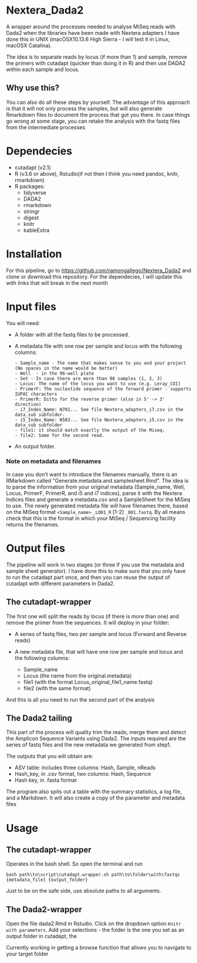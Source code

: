 # Nextera_Dada2
A wrapper around the processes needed to analyse MiSeq reads with Dada2 when the libraries have been made with Nextera adapters
I have done this in UNIX (macOSX10.13.6 High Sierra - I will test it in Linux, macOSX Catalina).

The idea is to separate reads by locus (if more than 1) and sample, remove the primers with cutadapt (quicker than doing it in R) and then use DADA2 within each sample and locus.

## Why use this?

You can also do all these steps by yourself. The advantage of this approach is that it will not only process the samples, but will also generate Rmarkdown files to document the process that got you there. In case things go wrong at some stage, you can retake the analysis with the fastq files from the intermediate processes

# Dependecies

  - cutadapt (v2.1)
  - R (v3.6 or above), Rstudio(if not then I think you need pandoc, knitr, rmarkdown)
  - R packages:
    * tidyverse
    * DADA2
    * rmarkdown
    * stringr
    * digest
    * knitr
    * kableExtra
    
  

# Installation

For this pipeline, go to https://github.com/ramongallego/Nextera_Dada2 and clone or download this repository. For the dependecies, I will update this with links that will break in the next month

# Input files

You will need: 

  - A folder with all the fastq files to be processed.
  - A metadata file with one row per sample and locus with the following columns:
  
  
        - Sample_name - The name that makes sense to you and your project (No spaces in the name would be better)
        - Well  - in the 96-well plate
        - Set - In case there are more than 96 samples (1, 2, 3)
        - Locus: The name of the locus you want to use (e.g. Leray_COI)
        - PrimerF: The nucleotide sequence of the forward primer - supports IUPAC characters 
        - PrimerR: Ditto for the reverse primer (also in 5' -> 3' direction)
        - i7_Index_Name: N701... See file Nextera_adapters_i7.csv in the data_sub subfolder.
        - i5_Index_Name: N503... See file Nextera_adapters_i5.csv in the data_sub subfolder
        - file1: it should match exactly the output of the Miseq.
        - file2: Same for the second read.
        
  - An output folder.
  
### Note on metadata and filenames

In case you don't want to introduce the filenames manually, there is an RMarkdown called "Generate.metadata.and.samplesheet.Rmd". The idea is to parse the information from your original metadata (Sample_name, Well, Locus, PrimerF, PrimerR, and i5 and i7 indices), parse it with the Nextera Indices files and generate a metadata.csv and a SampleSheet for the MiSeq to use. The newly generated metadata file will have filenames there, based on the MiSeq format `<Sample_name>` `_L001_R` [1-2] `_001.fastq`. By all means check that this is the format in which your MiSeq / Sequencing facility returns the filenames.
        

# Output files

The pipeline will work in two stages (or three if you use the metadata and sample sheet generator). I have done this to make sure that you only have to run the cutadapt part once, and then you can reuse the output of cutadapt with different parameters in Dada2.

## The cutadapt-wrapper

The first one will split the reads by locus (if there is more than one) and remove the primer from the sequences. It will deploy in your folder:

  - A series of fastq files, two per sample and locus (Forward and Reverse reads)
  - A new metadata file, that will have one row per sample and locus and the following columns:
  
      - Sample_name
      - Locus  (the name from the original.metadata)
      - file1 (with the format Locus_original_file1_name.fastq)
      - file2 (with the same format)
      
And this is all you need to run the second part of the analysis

## The Dada2 tailing

This part of the process will quality trim the reads, merge them and detect the Amplicon Sequence Variants using Dada2. The inputs required are the series of fastq files and the new metadata we generated from step1. 

The outputs that you will obtain are:
 
  - ASV table: includes three columns: Hash, Sample, nReads
  - Hash_key, in .csv format, two columns: Hash, Sequence
  - Hash key, in .fasta format
  
The program also spits out a table with the summary statistics, a log file, and a Markdown. It will also create a copy of the parameter and metadata files

# Usage

## The cutadapt-wrapper

Operates in the bash shell. So open the terminal and run


`bash path\to\script\cutadapt.wrapper.sh path\to\folder\with\fastqs {metadata_file} {output_folder}`

Just to be on the safe side, use absolute paths to all arguments.

## The Dada2-wrapper

Open the file dada2.Rmd in Rstudio. Click on the dropdown option `Knitr with parameters`. Add your selections - the folder is the one you set as an output folder in cutadapt, the 

Currently working in getting a browse function that allows you to navigate to your target folder


